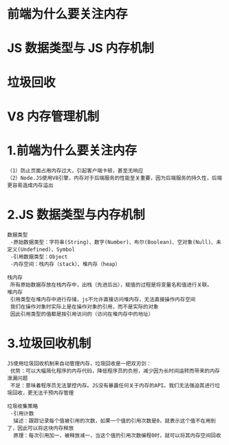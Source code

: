 # 前端为什么要关注内存
# JS 数据类型与 JS 内存机制
# 垃圾回收
# V8 内存管理机制

# 1.前端为什么要关注内存

```
（1）防止页面占用内存过大，引起客户端卡顿，甚至无响应
（2）Node.JS使用V8引擎，内存对于后端服务的性能至关重要，因为后端服务的持久性，后端更容易造成内存溢出
```

# 2.JS 数据类型与内存机制

```
数据类型
 -原始数据类型：字符串(String)、数字(Number)、布尔(Boolean)、空对象(Null)、未定义(Undefined)、Symbol
 -引用数据类型：Object
 -内存空间：栈内存（stack）、堆内存（heap）

栈内存
 所有原始数据存放在栈内存中，出栈（先进后出），赋值的过程是将变量名和值进行关联。
堆内存
 引用类型在堆内存中进行存储，js不允许直接访问堆内存，无法直接操作内存空间
 我们在操作对象时实际上是在操作对象的引用，而不是实际的对象
 因此引用类型的值都是按引用访问的（访问在堆内存中的地址）
```

# 3.垃圾回收机制

```
JS使用垃圾回收机制来自动管理内存，垃圾回收是一把双刃剑：
 优势：可以大幅简化程序的内存代码，降低程序员的负担，减少因为长时间运转而带来的内存泄漏问题
 不足：意味着程序员无法掌控内存。JS没有暴露任何关于内存的API。我们无法强迫其进行垃圾回收，更无法干预内存管理

垃圾收集策略
 -引用计数
  描述：跟踪记录每个值被引用的次数，如果一个值的引用次数是0，就表示这个值不在用到了，因此可以将这块内存释放
  原理：每次引用加一，被释放减一，当这个值的引用次数编程0时，就可以将其内存空间回收
```
